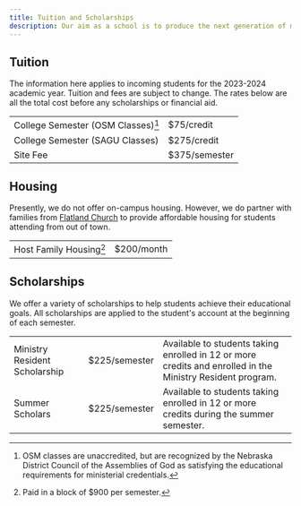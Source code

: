 ```yaml
---
title: Tuition and Scholarships
description: Our aim as a school is to produce the next generation of ministers without accumulating mounds of debt. We are committed to keeping our tuition affordable and offer a variety of scholarships to help students achieve their educational goals.
---
```


## Tuition

The information here applies to incoming students for the 2023-2024 academic year. Tuition and fees are subject to change. The rates below are all the total cost before any scholarships or financial aid.

|                                               |               |
| --------------------------------------------- | ------------- |
| College Semester (OSM Classes)[^unaccredited] | $75/credit    |
| College Semester (SAGU Classes)               | $275/credit   |
| Site Fee                                      | $375/semester |

## Housing

Presently, we do not offer on-campus housing. However, we do partner with families from [Flatland Church](/flatland) to provide affordable housing for students attending from out of town.

|                            |            |
| -------------------------- | ---------- |
| Host Family Housing[^host] | $200/month |

[^unaccredited]: OSM classes are unaccredited, but are recognized by the Nebraska District Council of the Assemblies of God as satisfying the educational requirements for ministerial credentials.
[^host]: Paid in a block of $900 per semester.

## Scholarships

We offer a variety of scholarships to help students achieve their educational goals. All scholarships are applied to the student's account at the beginning of each semester.

|                               |               |                                                                                                            |
| ----------------------------- | ------------- | ---------------------------------------------------------------------------------------------------------- |
| Ministry Resident Scholarship | $225/semester | Available to students taking enrolled in 12 or more credits and enrolled in the Ministry Resident program. |
| Summer Scholars               | $225/semester | Available to students taking enrolled in 12 or more credits during the summer semester.                    |
